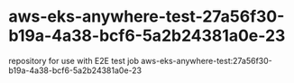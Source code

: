 # aws-eks-anywhere-test-27a56f30-b19a-4a38-bcf6-5a2b24381a0e-23
repository for use with E2E test job aws-eks-anywhere-test:27a56f30-b19a-4a38-bcf6-5a2b24381a0e-23
